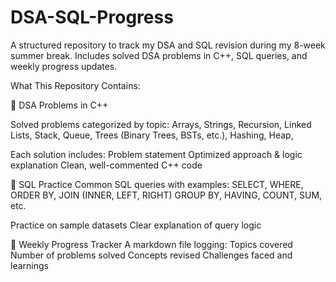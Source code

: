 # DSA-SQL-Progress
A structured repository to track my DSA and SQL revision during my 8-week summer break. Includes solved DSA problems in C++, SQL queries, and weekly progress updates.

What This Repository Contains:


📌 DSA Problems in C++

Solved problems categorized by topic:
Arrays,
Strings,
Recursion,
Linked Lists,
Stack,
Queue,
Trees (Binary Trees, BSTs, etc.),
Hashing,
Heap,

Each solution includes:
Problem statement
Optimized approach & logic explanation
Clean, well-commented C++ code

🧠 SQL Practice
Common SQL queries with examples:
SELECT, WHERE, ORDER BY,
JOIN (INNER, LEFT, RIGHT)
GROUP BY, HAVING, COUNT, SUM, etc.

Practice on sample datasets
Clear explanation of query logic

📅 Weekly Progress Tracker
A markdown file logging:
Topics covered
Number of problems solved
Concepts revised
Challenges faced and learnings
